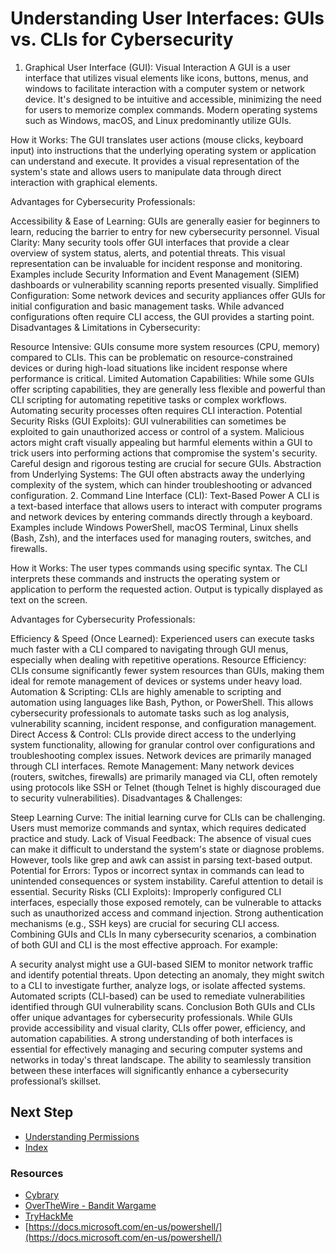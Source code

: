 # Understanding User Interfaces: GUIs vs. CLIs for Cybersecurity
1. Graphical User Interface (GUI): Visual Interaction
A GUI is a user interface that utilizes visual elements like icons, buttons, menus, and windows to facilitate interaction with a computer system or network device. It's designed to be intuitive and accessible, minimizing the need for users to memorize complex commands. Modern operating systems such as Windows, macOS, and Linux predominantly utilize GUIs.

How it Works: The GUI translates user actions (mouse clicks, keyboard input) into instructions that the underlying operating system or application can understand and execute. It provides a visual representation of the system's state and allows users to manipulate data through direct interaction with graphical elements.

Advantages for Cybersecurity Professionals:

Accessibility & Ease of Learning: GUIs are generally easier for beginners to learn, reducing the barrier to entry for new cybersecurity personnel.
Visual Clarity: Many security tools offer GUI interfaces that provide a clear overview of system status, alerts, and potential threats. This visual representation can be invaluable for incident response and monitoring. Examples include Security Information and Event Management (SIEM) dashboards or vulnerability scanning reports presented visually.
Simplified Configuration: Some network devices and security appliances offer GUIs for initial configuration and basic management tasks. While advanced configurations often require CLI access, the GUI provides a starting point.
Disadvantages & Limitations in Cybersecurity:

Resource Intensive: GUIs consume more system resources (CPU, memory) compared to CLIs. This can be problematic on resource-constrained devices or during high-load situations like incident response where performance is critical.
Limited Automation Capabilities: While some GUIs offer scripting capabilities, they are generally less flexible and powerful than CLI scripting for automating repetitive tasks or complex workflows. Automating security processes often requires CLI interaction.
Potential Security Risks (GUI Exploits): GUI vulnerabilities can sometimes be exploited to gain unauthorized access or control of a system. Malicious actors might craft visually appealing but harmful elements within a GUI to trick users into performing actions that compromise the system's security. Careful design and rigorous testing are crucial for secure GUIs.
Abstraction from Underlying Systems: The GUI often abstracts away the underlying complexity of the system, which can hinder troubleshooting or advanced configuration.
2. Command Line Interface (CLI): Text-Based Power
A CLI is a text-based interface that allows users to interact with computer programs and network devices by entering commands directly through a keyboard. Examples include Windows PowerShell, macOS Terminal, Linux shells (Bash, Zsh), and the interfaces used for managing routers, switches, and firewalls.

How it Works: The user types commands using specific syntax. The CLI interprets these commands and instructs the operating system or application to perform the requested action. Output is typically displayed as text on the screen.

Advantages for Cybersecurity Professionals:

Efficiency & Speed (Once Learned): Experienced users can execute tasks much faster with a CLI compared to navigating through GUI menus, especially when dealing with repetitive operations.
Resource Efficiency: CLIs consume significantly fewer system resources than GUIs, making them ideal for remote management of devices or systems under heavy load.
Automation & Scripting: CLIs are highly amenable to scripting and automation using languages like Bash, Python, or PowerShell. This allows cybersecurity professionals to automate tasks such as log analysis, vulnerability scanning, incident response, and configuration management.
Direct Access & Control: CLIs provide direct access to the underlying system functionality, allowing for granular control over configurations and troubleshooting complex issues. Network devices are primarily managed through CLI interfaces.
Remote Management: Many network devices (routers, switches, firewalls) are primarily managed via CLI, often remotely using protocols like SSH or Telnet (though Telnet is highly discouraged due to security vulnerabilities).
Disadvantages & Challenges:

Steep Learning Curve: The initial learning curve for CLIs can be challenging. Users must memorize commands and syntax, which requires dedicated practice and study.
Lack of Visual Feedback: The absence of visual cues can make it difficult to understand the system's state or diagnose problems. However, tools like grep and awk can assist in parsing text-based output.
Potential for Errors: Typos or incorrect syntax in commands can lead to unintended consequences or system instability. Careful attention to detail is essential.
Security Risks (CLI Exploits): Improperly configured CLI interfaces, especially those exposed remotely, can be vulnerable to attacks such as unauthorized access and command injection. Strong authentication mechanisms (e.g., SSH keys) are crucial for securing CLI access.
Combining GUIs and CLIs
In many cybersecurity scenarios, a combination of both GUI and CLI is the most effective approach. For example:

A security analyst might use a GUI-based SIEM to monitor network traffic and identify potential threats.
Upon detecting an anomaly, they might switch to a CLI to investigate further, analyze logs, or isolate affected systems.
Automated scripts (CLI-based) can be used to remediate vulnerabilities identified through GUI vulnerability scans.
Conclusion
Both GUIs and CLIs offer unique advantages for cybersecurity professionals. While GUIs provide accessibility and visual clarity, CLIs offer power, efficiency, and automation capabilities. A strong understanding of both interfaces is essential for effectively managing and securing computer systems and networks in today's threat landscape. The ability to seamlessly transition between these interfaces will significantly enhance a cybersecurity professional’s skillset.

## Next Step
- [Understanding Permissions](https://github.com/Sisu-Sus/CyberSec-RoadMap/blob/main/Operating_Systems/Understand_Permissions.md)
- [Index](https://github.com/Sisu-Sus/CyberSec-RoadMap/blob/main/index.md)

### Resources
- [Cybrary](https://www.cybrary.it/)
- [OverTheWire - Bandit Wargame](https://overthewire.org/wargames/bandit/)
- [TryHackMe](https://tryhackme.com/)
- [https://docs.microsoft.com/en-us/powershell/](https://docs.microsoft.com/en-us/powershell/)
